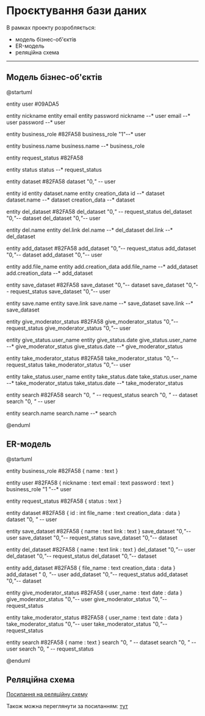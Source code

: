 # Проєктування бази даних

В рамках проекту розробляється: 
- модель бізнес-об'єктів
- ER-модель
- реляційна схема

<hr>

<h2>Mодель бізнес-об'єктів</h2>

@startuml

entity user #09ADA5

entity nickname
entity email 
entity password
nickname --* user
email --* user
password --* user

entity business_role #82FA58
business_role "1"--* user

entity business.name
business.name --* business_role

entity request_status #82FA58

entity status 
status --* request_status

entity dataset #82FA58
dataset "0,*" --* user

entity id
entity dataset.name
entity creation_data
id --* dataset
dataset.name --* dataset
creation_data --* dataset

entity del_dataset #82FA58
del_dataset "0,*" --* request_status
del_dataset "0,*"--* dataset
del_dataset "0,*"--* user

entity del.name
entity del.link
del.name --* del_dataset
del.link --* del_dataset 

entity add_dataset #82FA58
add_dataset "0,*"--* request_status
add_dataset "0,*"--* dataset
add_dataset "0,*"--* user

entity add.file_name
entity add.creation_data
add.file_name --* add_dataset
add.creation_data --* add_dataset

entity save_dataset #82FA58
save_dataset "0,*"--* dataset
save_dataset "0,*"--* request_status
save_dataset "0,*"--* user

entity save.name
entity save.link
save.name --* save_dataset
save.link --* save_dataset

entity give_moderator_status #82FA58
give_moderator_status "0,*"--* request_status
give_moderator_status "0,*"--* user

entity give_status.user_name
entity give_status.date
give_status.user_name --* give_moderator_status
give_status.date --* give_moderator_status

entity take_moderator_status #82FA58
take_moderator_status "0,*"--* request_status
take_moderator_status "0,*"--* user

entity take_status.user_name
entity take_status.date
take_status.user_name --* take_moderator_status
take_status.date --* take_moderator_status

entity search #82FA58
search "0, *" --* request_status
search "0, *" --* dataset
search "0, *" --* user

entity search.name
search.name --* search

@enduml


<h2>ER-модель</h2>


@startuml


entity business_role #82FA58 {
name : text
}


entity user #82FA58 {
nickname : text 
email : text
password : text
}
business_role "1   "--* user


entity request_status #82FA58 {
	status : text
}

entity dataset #82FA58 {
	id : int
	file_name : text
	creation_data : data
}
dataset "0, *" --* user

entity save_dataset #82FA58 {
	name : text
	link : text
}
save_dataset "0,*"--* user
save_dataset "0,*"--* request_status
save_dataset "0,*"--* dataset

entity del_dataset #82FA58 {
	name : text
	link : text
}
del_dataset "0,*"--* user
del_dataset "0,*"--* request_status
del_dataset "0,*"--* dataset

entity add_dataset #82FA58 {
	file_name : text
	creation_data : data
}
add_dataset "   0, *"--* user
add_dataset "0,*"--* request_status
add_dataset "0,*"--* dataset

entity give_moderator_status #82FA58 {
	user_name : text
	date : data
}
give_moderator_status "0,*"--* user
give_moderator_status  "0,*"--* request_status

entity take_moderator_status #82FA58 {
	user_name : text
	date : data
}
take_moderator_status "0,*"--* user
take_moderator_status  "0,*"--* request_status

entity search #82FA58 {
	name : text 
}
search "0, *" --* dataset
search "0, *" --* user
search "0, *" --* request_status

@enduml


<h2>Реляційна схема</h2>


[Посилання на реляційну схему](https://imgur.com/a/1IxEQKt)


Також можна переглянути за посиланням: 
[тут](https://github.com/Hlb03/new_project/blob/gleb/docs/design/media/relationSchema.PNG)